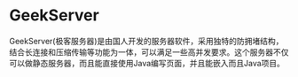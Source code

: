 # GeekServer
GeekServer(极客服务器)是由国人开发的服务器软件，采用独特的防拥堵结构，结合长连接和压缩传输等功能为一体，可以满足一些高并发要求。这个服务器不仅可以做静态服务器，而且能直接使用Java编写页面，并且能嵌入而且Java项目。